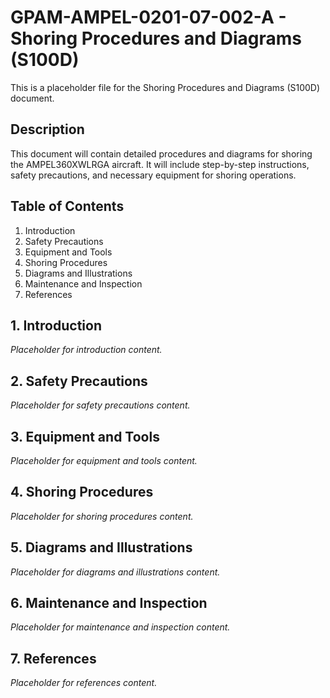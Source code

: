# GPAM-AMPEL-0201-07-002-A - Shoring Procedures and Diagrams (S100D)

This is a placeholder file for the Shoring Procedures and Diagrams (S100D) document.

## Description

This document will contain detailed procedures and diagrams for shoring the AMPEL360XWLRGA aircraft. It will include step-by-step instructions, safety precautions, and necessary equipment for shoring operations.

## Table of Contents

1. Introduction
2. Safety Precautions
3. Equipment and Tools
4. Shoring Procedures
5. Diagrams and Illustrations
6. Maintenance and Inspection
7. References

## 1. Introduction

*Placeholder for introduction content.*

## 2. Safety Precautions

*Placeholder for safety precautions content.*

## 3. Equipment and Tools

*Placeholder for equipment and tools content.*

## 4. Shoring Procedures

*Placeholder for shoring procedures content.*

## 5. Diagrams and Illustrations

*Placeholder for diagrams and illustrations content.*

## 6. Maintenance and Inspection

*Placeholder for maintenance and inspection content.*

## 7. References

*Placeholder for references content.*

